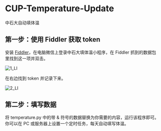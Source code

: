 # CUP-Temperature-Update
中石大自动填体温

第一步：使用 Fiddler 获取 token
-------------------------------

安装 [Fiddler](https://www.telerik.com/download/fiddler)，在电脑微信上登录中石大填体温小程序，在 Fiddler 抓到的数据包里找到这一项并双击。

![1_LI](https://user-images.githubusercontent.com/35026476/144780248-b13af073-881d-47cb-b418-aaf4b57d4d38.jpg)

在右边找到 token 并记录下来。

![2_LI](https://user-images.githubusercontent.com/35026476/144780418-b36966c1-b9f1-455b-8857-8e87b13ce80e.jpg)

第二步：填写数据
----------------

将 temperature.py 中的带 & 符号的数据替换为你需要的内容，运行该程序即可。
你可以在 PC 或服务器上设置一个定时任务，每天自动填写体温。
